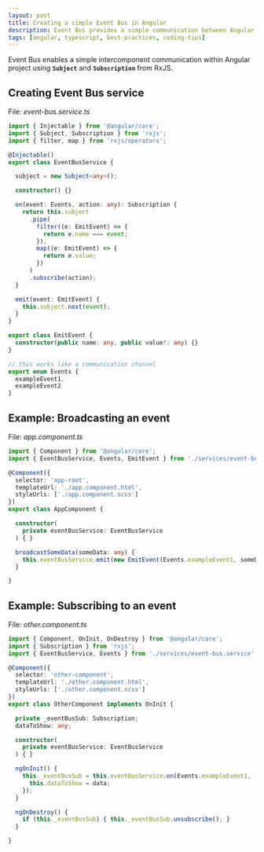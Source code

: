 ```yaml
---
layout: post
title: Creating a simple Event Bus in Angular
description: Event Bus provides a simple communication between Angular components.
tags: [angular, typescript, best-practices, coding-tips]
---
```


Event Bus enables a simple intercomponent communication within Angular project using **`Subject`** and **`Subscription`** from RxJS.

## Creating Event Bus service

File: _event-bus.service.ts_

```ts
import { Injectable } from '@angular/core';
import { Subject, Subscription } from 'rxjs';
import { filter, map } from 'rxjs/operators';

@Injectable()
export class EventBusService {

  subject = new Subject<any>();

  constructor() {}

  on(event: Events, action: any): Subscription {
    return this.subject
      .pipe(
        filter((e: EmitEvent) => {
          return e.name === event;
        }),
        map((e: EmitEvent) => {
          return e.value;
        })
      )
      .subscribe(action);
  }

  emit(event: EmitEvent) {
    this.subject.next(event);
  }
}

export class EmitEvent {
  constructor(public name: any, public value?: any) {}
}

// this works like a communication channel
export enum Events {
  exampleEvent1,
  exampleEvent2
}
```

## Example: Broadcasting an event

File: _app.component.ts_

```ts
import { Component } from '@angular/core';
import { EventBusService, Events, EmitEvent } from './services/event-bus.service';

@Component({
  selector: 'app-root',
  templateUrl: './app.component.html',
  styleUrls: ['./app.component.scss']
})
export class AppComponent {

  constructor(
    private eventBusService: EventBusService
  ) { }

  broadcastSomeData(someData: any) {
    this.eventBusService.emit(new EmitEvent(Events.exampleEvent1, someData));
  }

}
```

## Example: Subscribing to an event

File: _other.component.ts_

```ts
import { Component, OnInit, OnDestroy } from '@angular/core';
import { Subscription } from 'rxjs';
import { EventBusService, Events } from './services/event-bus.service';

@Component({
  selector: 'other-component',
  templateUrl: './other.component.html',
  styleUrls: ['./other.component.scss']
})
export class OtherComponent implements OnInit {

  private _eventBusSub: Subscription;
  dataToShow: any;

  constructor(
    private eventBusService: EventBusService
  ) { }

  ngOnInit() {
    this._eventBusSub = this.eventBusService.on(Events.exampleEvent1, (data: any) => {
      this.dataToShow = data;
    });
  }

  ngOnDestroy() {
    if (this._eventBusSub) { this._eventBusSub.unsubscribe(); }
  }

}
```